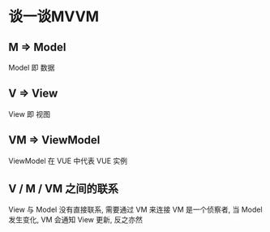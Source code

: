 # 谈一谈MVVM

## M => Model

Model 即 数据

## V => View

View 即 视图

## VM => ViewModel

ViewModel 在 VUE 中代表 VUE 实例

## V / M / VM 之间的联系

View 与 Model 没有直接联系, 需要通过 VM 来连接
VM 是一个侦察者, 当 Model 发生变化, VM 会通知 View 更新, 反之亦然